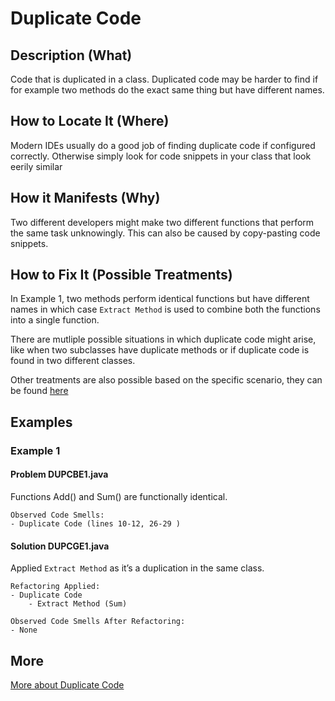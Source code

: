 # Duplicate Code

## Description (What)

Code that is duplicated in a class. Duplicated code may be harder to find if for example two methods do the exact same thing but have different names.

## How to Locate It (Where)

Modern IDEs usually do a good job of finding duplicate code if configured correctly.
Otherwise simply look for code snippets in your class that look eerily similar

## How it Manifests (Why)

Two different developers might make two different functions that perform the same task unknowingly. This can also be caused by copy-pasting code snippets.

## How to Fix It (Possible Treatments)

In Example 1, two methods perform identical functions but have different names in which case `Extract Method` is used to combine both the functions into a single function.

There are mutliple possible situations in which duplicate code might arise, like when two subclasses have duplicate methods or if duplicate code is found in two different classes.

Other treatments are also possible based on the specific scenario, they can be found [here](https://refactoring.guru/smells/duplicate-code#:~:text=Treatment)

## Examples

### Example 1


#### Problem DUPCBE1.java
Functions Add() and Sum() are functionally identical.

```
Observed Code Smells:
- Duplicate Code (lines 10-12, 26-29 )
```

#### Solution DUPCGE1.java
Applied `Extract Method` as it’s a duplication in the same class.

```
Refactoring Applied:
- Duplicate Code
    - Extract Method (Sum)
```

```
Observed Code Smells After Refactoring:
- None
```

## More

[More about Duplicate Code](https://refactoring.guru/smells/duplicate-code)
